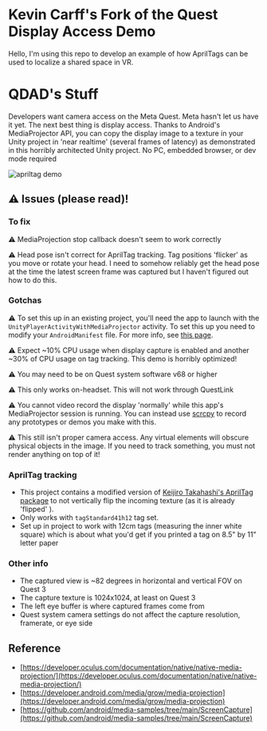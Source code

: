 # Kevin Carff's Fork of the Quest Display Access Demo

Hello, I'm using this repo to develop an example of how AprilTags can be used to localize a shared space in VR. 

# QDAD's Stuff 

Developers want camera access on the Meta Quest. Meta hasn't let us have it yet. The next best thing is display access. Thanks to Android's MediaProjector API, you can copy the display image to a texture in your Unity project in 'near realtime' (several frames of latency) as demonstrated in this horribly architected Unity project. No PC, embedded browser, or dev mode required

![apriltag demo](https://github.com/user-attachments/assets/3132a917-7472-4dc5-aa51-0416a6551e62)

## ⚠️ Issues (please read)!

### To fix 

⚠️ MediaProjection stop callback doesn't seem to work correctly

⚠️ Head pose isn't correct for AprilTag tracking. Tag positions 'flicker' as you move or rotate your head. I need to somehow reliably get the head pose at the time the latest screen frame was captured but I haven't figured out how to do this.

### Gotchas

⚠️ To set this up in an existing project, you'll need the app to launch with the `UnityPlayerActivityWithMediaProjector` activity. To set this up you need to modify your `AndroidManifest` file. For more info, see [this page](https://docs.unity3d.com/Manual/android-custom-activity.html).

⚠️ Expect ~10% CPU usage when display capture is enabled and another ~30% of CPU usage on tag tracking. This demo is horribly optimized!

⚠️ You may need to be on Quest system software v68 or higher 

⚠️ This only works on-headset. This will not work through QuestLink

⚠️ You cannot video record the display 'normally' while this app's MediaProjector session is running. You can instead use [scrcpy](https://github.com/Genymobile/scrcpy) to record any prototypes or demos you make with this.

⚠️ This still isn't proper camera access. Any virtual elements will obscure physical objects in the image. If you need to track something, you must not render anything on top of it!

### AprilTag tracking

- This project contains a modified version of [Keijiro Takahashi's AprilTag package](https://github.com/keijiro/jp.keijiro.apriltag) to not vertically flip the incoming texture (as it is already 'flipped' ).
- Only works with `tagStandard41h12` tag set.
- Set up in project to work with 12cm tags (measuring the inner white square) which is about what you'd get if you printed a tag on 8.5" by 11" letter paper 

### Other info

- The captured view is ~82 degrees in horizontal and vertical FOV on Quest 3
- The capture texture is 1024x1024, at least on Quest 3
- The left eye buffer is where captured frames come from
- Quest system camera settings do not affect the capture resolution, framerate, or eye side

## Reference

- [https://developer.oculus.com/documentation/native/native-media-projection/](https://developer.oculus.com/documentation/native/native-media-projection/)
- [https://developer.android.com/media/grow/media-projection](https://developer.android.com/media/grow/media-projection)
- [https://github.com/android/media-samples/tree/main/ScreenCapture](https://github.com/android/media-samples/tree/main/ScreenCapture)
